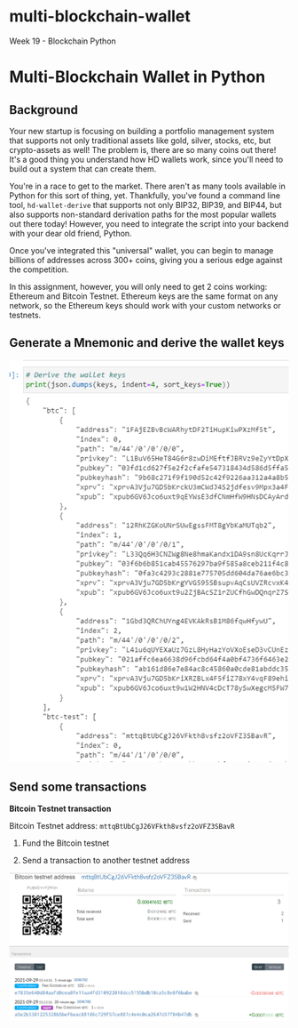 # multi-blockchain-wallet
Week 19 - Blockchain Python

# Multi-Blockchain Wallet in Python

## Background

Your new startup is focusing on building a portfolio management system that supports not only traditional assets
like gold, silver, stocks, etc, but crypto-assets as well! The problem is, there are so many coins out there! It's
a good thing you understand how HD wallets work, since you'll need to build out a system that can create them.

You're in a race to get to the market. There aren't as many tools available in Python for this sort of thing, yet.
Thankfully, you've found a command line tool, `hd-wallet-derive` that supports not only BIP32, BIP39, and BIP44, but
also supports non-standard derivation paths for the most popular wallets out there today! However, you need to integrate
the script into your backend with your dear old friend, Python.

Once you've integrated this "universal" wallet, you can begin to manage billions of addresses across 300+ coins, giving
you a serious edge against the competition.

In this assignment, however, you will only need to get 2 coins working: Ethereum and Bitcoin Testnet.
Ethereum keys are the same format on any network, so the Ethereum keys should work with your custom networks or testnets.

## Generate a Mnemonic and derive the wallet keys

![address](Images/multi_address.PNG)

## Send some transactions

**Bitcoin Testnet transaction**

Bitcoin Testnet address: `mttqBtUbCgJ26VFkth8vsfz2oVFZ3SBavR`

1. Fund the Bitcoin testnet

2. Send a transaction to another testnet address

![address](Images/fund_btctest_confirmation.PNG)